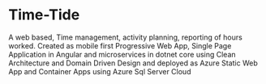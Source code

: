 # Time-Tide
A web based, Time management, activity planning, reporting of hours worked. Created as mobile first Progressive Web App, Single Page Application in Angular and microservices in dotnet core using Clean Architecture and Domain Driven Design and deployed as Azure Static Web App and Container Apps using Azure Sql Server Cloud
